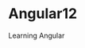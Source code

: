 # Angular12

Learning Angular

<!--
    ng new name : tạo angular
    git clone...: tạo clone github
    git add .
    git branch name              : tạo nhánh name
    git checkout name            : chuyển đổi đến nhánh name
    *git checkout -b name         : tạo và chuyển đến nhánh name
    git commit -m "First commit" : Lưu trữ thay đổi của đầu tiên dữ án
    git push origin main         : push lên nhánh main
 -->

